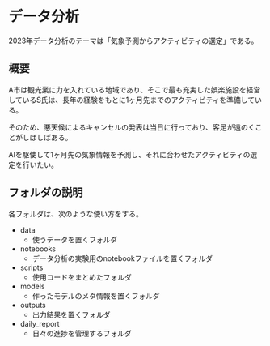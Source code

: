 # データ分析
2023年データ分析のテーマは「気象予測からアクティビティの選定」である。

## 概要
A市は観光業に力を入れている地域であり、そこで最も充実した娯楽施設を経営しているS氏は、長年の経験をもとに1ヶ月先までのアクティビティを準備している。

そのため、悪天候によるキャンセルの発表は当日に行っており、客足が遠のくことがしばしばある。

AIを駆使して1ヶ月先の気象情報を予測し、それに合わせたアクティビティの選定を行いたい。

## フォルダの説明
各フォルダは、次のような使い方をする。

- data
    - 使うデータを置くフォルダ
- notebooks
    - データ分析の実験用のnotebookファイルを置くフォルダ
- scripts
    - 使用コードをまとめたフォルダ
- models
    - 作ったモデルのメタ情報を置くフォルダ
- outputs
    - 出力結果を置くフォルダ
- daily_report
    - 日々の進捗を管理するフォルダ